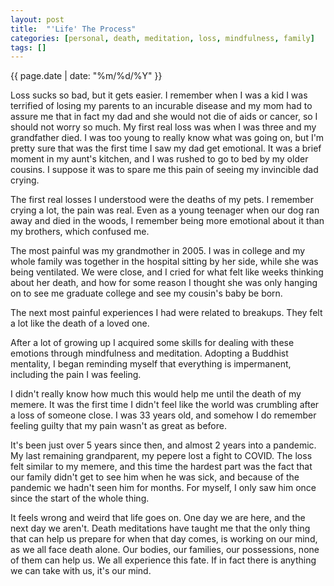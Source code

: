 ```yaml
---
layout: post
title:  "'Life' The Process"
categories: [personal, death, meditation, loss, mindfulness, family]
tags: []
---
```

{{ page.date | date: "%m/%d/%Y" }}
 
Loss sucks so bad, but it gets easier.  I remember when I was a kid I was terrified of losing my parents to an incurable disease and my mom had to assure me that in fact my dad and she would not die of aids or cancer, so I should not worry so much.  My first real loss was when I was three and my grandfather died.  I was too young to really know what was going on, but I'm pretty sure that was the first time I saw my dad get emotional.  It was a brief moment in my aunt's kitchen, and I was rushed to go to bed by my older cousins.  I suppose it was to spare me this pain of seeing my invincible dad crying.
 
The first real losses I understood were the deaths of my pets.   I remember crying a lot, the pain was real.  Even as a young teenager when our dog ran away and died in the woods, I remember being more emotional about it than my brothers, which confused me.  
 
The most painful was my grandmother in 2005.  I was in college and my whole family was together in the hospital sitting by her side, while she was being ventilated.  We were close, and I cried for what felt like weeks thinking about her death, and how for some reason I thought she was only hanging on to see me graduate college and see my cousin's baby be born.
 
The next most painful experiences I had were related to breakups.  They felt a lot like the death of a loved one.
 
After a lot of growing up I acquired some skills for dealing with these emotions through mindfulness and meditation.  Adopting a Buddhist mentality, I began reminding myself that everything is impermanent, including the pain I was feeling.
 
I didn't really know how much this would help me until the death of my memere.  It was the first time I didn't feel like the world was crumbling after a loss of someone close.  I was 33 years old, and somehow I do remember feeling guilty that my pain wasn't as great as before.
 
It's been just over 5 years since then, and almost 2 years into a pandemic.  My last remaining grandparent, my pepere lost a fight to COVID.  The loss felt similar to my memere, and this time the hardest part was the fact that our family didn't get to see him when he was sick, and because of the pandemic we hadn't seen him for months.  For myself, I only saw him once since the start of the whole thing.  
 
It feels wrong and weird that life goes on.  One day we are here, and the next day we aren't.  Death meditations have taught me that the only thing that can help us prepare for when that day comes, is working on our mind, as we all face death alone.  Our bodies, our families, our possessions, none of them can help us.  We all experience this fate.  If in fact there is anything we can take with us, it's our mind.
